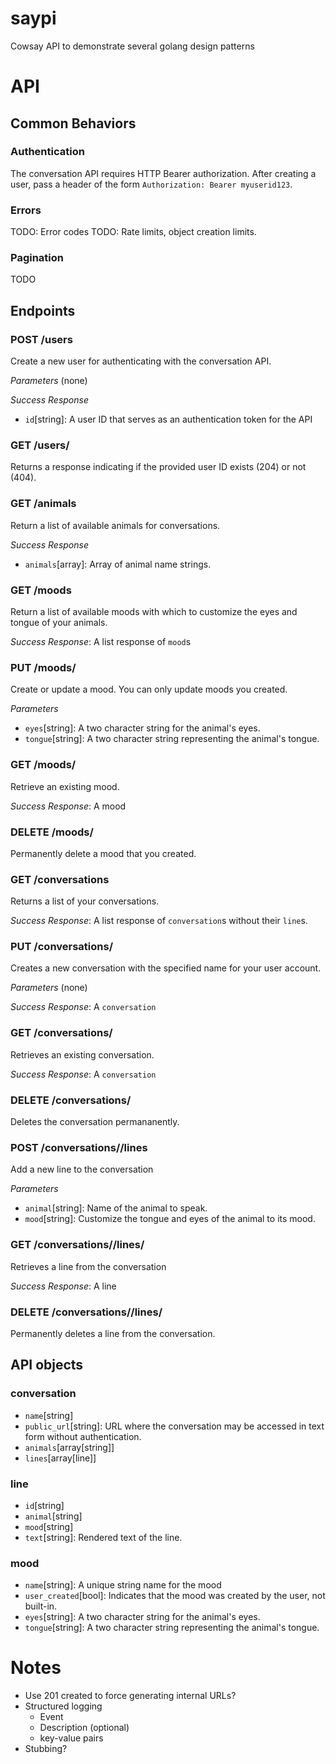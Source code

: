 # saypi
Cowsay API to demonstrate several golang design patterns

# API

## Common Behaviors

### Authentication

The conversation API requires HTTP Bearer authorization. After creating a user, pass a header of the form `Authorization: Bearer myuserid123`.

### Errors

TODO: Error codes
TODO: Rate limits, object creation limits.


### Pagination

TODO

## Endpoints

### POST /users

Create a new user for authenticating with the conversation API.

*Parameters* (none)

*Success Response*
* `id`[string]: A user ID that serves as an authentication token for the API

### GET /users/<user id>

Returns a response indicating if the provided user ID exists (204) or not (404).

### GET /animals

Return a list of available animals for conversations.

*Success Response*
* `animals`[array]: Array of animal name strings.

### GET /moods

Return a list of available moods with which to customize the eyes and
tongue of your animals.

*Success Response*: A list response of `mood`s

### PUT /moods/<mood name>

Create or update a mood. You can only update moods you created.

*Parameters*
* `eyes`[string]: A two character string for the animal's eyes.
* `tongue`[string]: A two character string representing the animal's tongue.

### GET /moods/<mood name>

Retrieve an existing mood.

*Success Response*: A mood

### DELETE /moods/<mood name>

Permanently delete a mood that you created.

### GET /conversations

Returns a list of your conversations.

*Success Response*: A list response of `conversation`s without their `line`s.

### PUT /conversations/<conversation name>

Creates a new conversation with the specified name for your user account.

*Parameters* (none)

*Success Response*: A `conversation`

### GET /conversations/<conversation name>

Retrieves an existing conversation. 

*Success Response*: A `conversation`

### DELETE /conversations/<conversation name>

Deletes the conversation permananently.

### POST /conversations/<conversation name>/lines

Add a new line to the conversation

*Parameters*
* `animal`[string]: Name of the animal to speak.
* `mood`[string]: Customize the tongue and eyes of the animal to its mood. 

### GET /conversations/<conversation name>/lines/<line id>

Retrieves a line from the conversation

*Success Response*: A line

### DELETE /conversations/<conversation name>/lines/<line id>

Permanently deletes a line from the conversation.

## API objects

### conversation
* `name`[string]
* `public_url`[string]: URL where the conversation may be accessed in text form without authentication.
* `animals`[array[string]]
* `lines`[array[line]]

### line

* `id`[string]
* `animal`[string]
* `mood`[string]
* `text`[string]: Rendered text of the line.

### mood
* `name`[string]: A unique string name for the mood
* `user_created`[bool]: Indicates that the mood was created by the user, not built-in.
* `eyes`[string]: A two character string for the animal's eyes.
* `tongue`[string]: A two character string representing the animal's tongue.

# Notes
* Use 201 created to force generating internal URLs?
* Structured logging
  * Event
  * Description (optional)
  * key-value pairs
* Stubbing?
